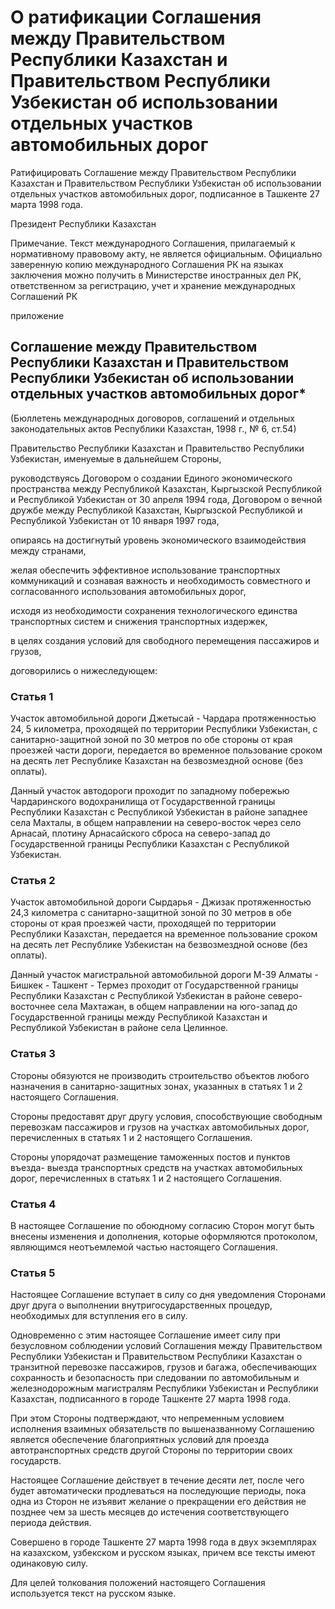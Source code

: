 # О ратификации Соглашения между Правительством Республики Казахстан и Правительством Республики Узбекистан об использовании отдельных участков автомобильных дорог

Ратифицировать Соглашение между Правительством Республики Казахстан и Правительством Республики Узбекистан об использовании отдельных участков автомобильных дорог, подписанное в Ташкенте 27 марта 1998 года.

Президент Республики Казахстан

Примечание. Текст международного Соглашения, прилагаемый к нормативному правовому акту, не является официальным. Официально заверенную копию международного Соглашения РК на языках заключения можно получить в Министерстве иностранных дел РК, ответственном за регистрацию, учет и хранение международных Соглашений РК

приложение

## Соглашение между Правительством Республики Казахстан и Правительством Республики Узбекистан об использовании отдельных участков автомобильных дорог*

(Бюллетень международных договоров, соглашений и отдельных законодательных актов Республики Казахстан, 1998 г., № 6, ст.54)

Правительство Республики Казахстан и Правительство Республики Узбекистан, именуемые в дальнейшем Стороны,

руководствуясь Договором о создании Единого экономического пространства между Республикой Казахстан, Кыргызской Республикой и Республикой Узбекистан от 30 апреля 1994 года, Договором о вечной дружбе между Республикой Казахстан, Кыргызской Республикой и Республикой Узбекистан от 10 января 1997 года,

опираясь на достигнутый уровень экономического взаимодействия между странами,

желая обеспечить эффективное использование транспортных коммуникаций и сознавая важность и необходимость совместного и согласованного использования автомобильных дорог,

исходя из необходимости сохранения технологического единства транспортных систем и снижения транспортных издержек,

в целях создания условий для свободного перемещения пассажиров и грузов,

договорились о нижеследующем:

### Статья 1

Участок автомобильной дороги Джетысай - Чардара протяженностью 24, 5 километра, проходящей по территории Республики Узбекистан, с санитарно-защитной зоной по 30 метров по обе стороны от края проезжей части дороги, передается во временное пользование сроком на десять лет Республике Казахстан на безвозмездной основе (без оплаты).

Данный участок автодороги проходит по западному побережью Чардаринского водохранилища от Государственной границы Республики Казахстан с Республикой Узбекистан в районе западнее села Махталы, в общем направлении на северо-восток через село Арнасай, плотину Арнасайского сброса на северо-запад до Государственной границы Республики Казахстан с Республикой Узбекистан.

### Статья 2

Участок автомобильной дороги Сырдарья - Джизак протяженностью 24,3 километра с санитарно-защитной зоной по 30 метров в обе стороны от края проезжей части, проходящей по территории Республики Казахстан, передается на временное пользование сроком на десять лет Республике Узбекистан на безвозмездной основе (без оплаты).

Данный участок магистральной автомобильной дороги М-39 Алматы - Бишкек - Ташкент - Термез проходит от Государственной границы Республики Казахстан с Республикой Узбекистан в районе северо- восточнее села Махтажан, в общем направлении на юго-запад до Государственной границы между Республикой Казахстан и Республикой Узбекистан в районе села Целинное.

### Статья 3

Стороны обязуются не производить строительство объектов любого назначения в санитарно-защитных зонах, указанных в статьях 1 и 2 настоящего Соглашения.

Стороны предоставят друг другу условия, способствующие свободным перевозкам пассажиров и грузов на участках автомобильных дорог, перечисленных в статьях 1 и 2 настоящего Соглашения.

Стороны упорядочат размещение таможенных постов и пунктов въезда- выезда транспортных средств на участках автомобильных дорог, перечисленных в статьях 1 и 2 настоящего Соглашения.

### Статья 4

В настоящее Соглашение по обоюдному согласию Сторон могут быть внесены изменения и дополнения, которые оформляются протоколом, являющимся неотъемлемой частью настоящего Соглашения.

### Статья 5

Настоящее Соглашение вступает в силу со дня уведомления Сторонами друг друга о выполнении внутригосударственных процедур, необходимых для вступления его в силу.

Одновременно с этим настоящее Соглашение имеет силу при безусловном соблюдении условий Соглашения между Правительством Республики Узбекистан и Правительством Республики Казахстан о транзитной перевозке пассажиров, грузов и багажа, обеспечивающих сохранность и безопасность при следовании по автомобильным и железнодорожным магистралям Республики Узбекистан и Республики Казахстан, подписанного в городе Ташкенте 27 марта 1998 года.

При этом Стороны подтверждают, что непременным условием исполнения взаимных обязательств по вышеназванному Соглашению является обеспечение благоприятных условий для проезда автотранспортных средств другой Стороны по территории своих государств.

Настоящее Соглашение действует в течение десяти лет, после чего будет автоматически продлеваться на последующие периоды, пока одна из Сторон не изъявит желание о прекращении его действия не позднее чем за шесть месяцев до истечения соответствующего периода действия.

Совершено в городе Ташкенте 27 марта 1998 года в двух экземплярах на казахском, узбекском и русском языках, причем все тексты имеют одинаковую силу.

Для целей толкования положений настоящего Соглашения используется текст на русском языке.

